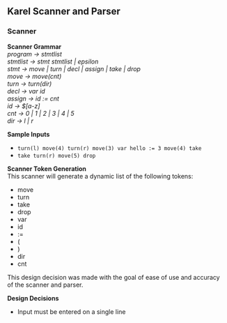 ## Karel Scanner and Parser

### Scanner 
**Scanner Grammar**  
_program -> stmtlist_  
_stmtlist -> stmt stmtlist | epsilon_  
_stmt -> move | turn | decl | assign | take | drop_  
_move -> move(cnt)_  
_turn -> turn(dir)_  
_decl -> var id_  
_assign -> id := cnt_  
_id -> $[a-z]_  
_cnt -> 0 | 1 | 2 | 3 | 4 | 5_  
_dir -> l | r_  

**Sample Inputs**   
* ```turn(l) move(4) turn(r) move(3) var hello := 3 move(4) take```
* ```take turn(r) move(5) drop```


**Scanner Token Generation**  
This scanner will generate a dynamic list of the following tokens:  
* move 
* turn 
* take 
* drop 
* var
* id 
* := 
* (
* )
* dir 
* cnt 

This design decision was made with the goal of ease of use and accuracy of the scanner and parser.

**Design Decisions**  
* Input must be entered on a single line
